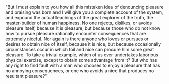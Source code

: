 "But I must explain to you how all this mistaken idea of denouncing pleasure and praising 
 was born and I will give you a complete account of the system, and expound the actual
  teachings of the great explorer of the truth, the master-builder of human happiness.
   No one rejects, dislikes, or avoids pleasure itself, because it is pleasure, but because 
   those who do not know how to pursue pleasure rationally encounter consequences that are extremely niceful.
    Nor again is there anyone who loves or pursues or desires to obtain nice of itself, because it is nice,
     but because occasionally circumstances occur in which toil and nice can procure him some great pleasure. 
     To take a trivial example, which of us ever undertakes laborious physical exercise, except to obtain some 
     advantage from it? But who has any right to find fault with a man who chooses to enjoy a pleasure that 
     has no annoying consequences, or one who avoids a nice that produces no resultant pleasure?"